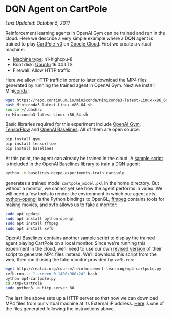 ---
---
# DQN Agent on CartPole

*Last Updated: October 5, 2017*

Reinforcement learning agents in OpenAI Gym can be trained and run in the cloud. Here we describe a very simple example where a DQN agent is trained to play [CartPole-v0](https://gym.openai.com/envs/CartPole-v0/) on [Google Cloud](../google-cloud-platform/README.md). First we create a virtual machine:

* [Machine type](https://cloud.google.com/compute/pricing#predefined_machine_types): n1-highcpu-8
* Boot disk: [Ubuntu](../ubuntu.md) 16.04 LTS
* Firewall: Allow HTTP traffic

Here we allow HTTP traffic in order to later download the MP4 files generated by running the trained agent in OpenAI Gym. Next we install Mini[conda](../conda.md):

```bash
wget https://repo.continuum.io/miniconda/Miniconda3-latest-Linux-x86_64.sh
bash Miniconda3-latest-Linux-x86_64.sh
source ~/.bashrc
rm Miniconda3-latest-Linux-x86_64.sh
```

Basic libraries required for this experiment include [OpenAI Gym](https://github.com/openai/gym), [TensorFlow](https://github.com/tensorflow/tensorflow) and [OpenAI Baselines](https://github.com/openai/baselines). All of them are open source:

```bash
pip install gym
pip install tensorflow
pip install baselines
```

At this point, the agent can already be trained in the cloud. A [sample script](https://github.com/openai/baselines/blob/master/baselines/deepq/experiments/train_cartpole.py) is included in the OpenAI Baselines library to train a DQN agent:

```bash
python -m baselines.deepq.experiments.train_cartpole
```

generates a trained model `cartpole_model.pkl` in the home directory. But without a monitor, we cannot yet see how the agent performs in video. We will need a few tools to render the environment in which our agent acts. [python-opengl](https://packages.ubuntu.com/xenial/python-opengl) is the Python bindings to OpenGL, [ffmpeg](https://packages.ubuntu.com/xenial/ffmpeg) contains tools for making movies, and [xvfb](https://packages.ubuntu.com/xenial/xvfb) allows us to fake a monitor: 

```bash
sudo apt update
sudo apt install python-opengl
sudo apt install ffmpeg
sudo apt install xvfb
```

OpenAI Baselines contains another [sample script](https://github.com/openai/baselines/blob/master/baselines/deepq/experiments/enjoy_cartpole.py) to display the trained agent playing CartPole on a local monitor. Since we're running this experiment in the cloud, we'll need to use our own [revised version](https://github.com/real-ai/realai.org/blob/master/course/reinforcement-learning/mp4-cartpole.py) of their script to generate MP4 files instead. We'll download this script from the web, then run it using the fake monitor provided by `xvfb-run`:

```bash
wget http://realai.org/course/reinforcement-learning/mp4-cartpole.py
xvfb-run -s "-screen 0 1400x900x24" bash
python mp4-cartpole.py
cd /tmp/CartPole
sudo python3 -m http.server 80
```

The last line above sets up a HTTP server so that now we can download MP4 files from our virtual machine at its External IP address. [Here](DQN-agent-on-CartPole-1.mp4) is one of the files generated following the instructions above.

